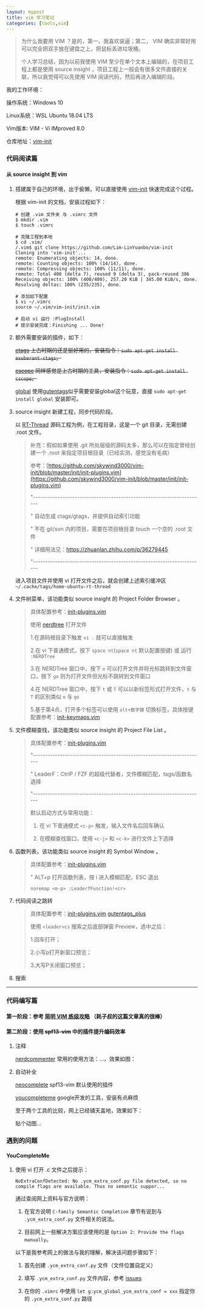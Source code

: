 ```yaml
---
layout: mypost
title: vim 学习笔记
categories: [tools,vim]
---
```


> 为什么我要用 VIM ？是的，第一，我喜欢装逼；第二， VIM 确实非常好用可以完全把双手放在键盘之上，把鼠标丢进垃圾桶。
>
> 个人学习总结，因为以前我使用 VIM 至少在单个文本上编辑的，在项目工程上都是使用 source insight ，项目工程上一般会有很多文件直接的关联，所以我觉得可以先使用 VIM 阅读代码，然后再进入编辑阶段。

我的工作环境：

操作系统：Windows 10

Linux系统：WSL Ubuntu 18.04 LTS

Vim版本: VIM - Vi IMproved 8.0

仓库地址：[vim-init](https://github.com/Lim-LinYuanbo/vim-init)

### 代码阅读篇

#### 从 source insight 到 vim

1. 搭建属于自己的环境，出于偷懒，可以直接使用 [vim-init](https://github.com/skywind3000/vim-init) 快速完成这个过程。

    根据 vim-init 的文档，安装过程如下：

    ```shell
    # 创建 .vim 文件夹 与 .vimrc 文件
    $ mkdir .vim
    $ touch .vimrc

    # 克隆工程到本地
    $ cd .vim/
    /.vim$ git clone https://github.com/Lim-LinYuanbo/vim-init
    Cloning into 'vim-init'...
    remote: Enumerating objects: 14, done.
    remote: Counting objects: 100% (14/14), done.
    remote: Compressing objects: 100% (11/11), done.
    remote: Total 400 (delta 7), reused 9 (delta 3), pack-reused 386
    Receiving objects: 100% (400/400), 257.20 KiB | 345.00 KiB/s, done.
    Resolving deltas: 100% (235/235), done.

    # 添加如下配置
    $ vi ~/.vimrc
    source ~/.vim/vim-init/init.vim

    # 启动 vi 运行 :PlugInstall
    # 提示安装完成：Finishing ... Done!
    ```

2. 额外需要安装的插件，如下：

    ~~[ctags](https://ctags.io/) 上古时期的还是挺好用的，安装指令：`sudo apt-get install exuberant-ctags`。~~

    ~~[cscope](http://cscope.sourceforge.net/) 同样感觉是上古时期的工具，安装指令：`sudo apt-get install cscope`。~~

    [global](https://www.gnu.org/software/global/) 使用[gutentags](https://github.com/ludovicchabant/vim-gutentags)似乎需要安装global这个玩意，直接 `sudo apt-get install global` 安装即可。

3. source insight 新建工程，同步代码阶段。

    以 [RT-Thread](https://github.com/RT-Thread/rt-thread) 源码工程为例，在工程目录，这是一个 git 目录，无需创建 .root 文件。

    > 补充：假如如果使用 .git 所处层级的源码太多，那么可以在指定曾经创建一个 .root 来指定项目根目录（已经实测，感觉没有毛病）
    >
    > 参考：[https://github.com/skywind3000/vim-init/blob/master/init/init-plugins.vim](https://github.com/skywind3000/vim-init/blob/master/init/init-plugins.vim)
    >
    > "----------------------------------------------------------------------
    >
    > " 自动生成 ctags/gtags，并提供自动索引功能
    >
    > " 不在 git/svn 内的项目，需要在项目根目录 touch 一个空的 .root 文件
    >
    > " 详细用法见：<https://zhuanlan.zhihu.com/p/36279445>
    >
    > "----------------------------------------------------------------------

    进入项目文件并使用 vi 打开文件之后，就会创建上述索引缓冲区 `~/.cache/tags/home-ubuntu-rt-thread`

4. 文件树菜单，该功能类似 source insight 的 Project Folder Browser 。

    > 具体配置参考：[init-plugins.vim](https://github.com/skywind3000/vim-init/blob/master/init/init-plugins.vim)
    >
    > 使用 [nerdtree](https://github.com/preservim/nerdtree) 打开文件
    >
    > 1.在源码根目录下触发 `vi .` 就可以直接触发
    >
    > 2.在 vi 下普通模式，按下 `space nt`(`space nt` 默认配置按键) 或 运行 `:NERDTree`
    >
    > 3.在 NERDTree 窗口中，按下 `o` 可以打开文件并将光标跳转到文件窗口，按下 `go` 则为打开文件但光标不跳转到文件窗口
    >
    > 4.在 NERDTree 窗口中，按下 `t` 或 `T` 可以以新标签形式打开文件，`t` 与 `T` 的区别类似 `o` 与 `go`
    >
    > 5.基于第4点，打开多个标签可以使用 `alt+数字键` 切换标签，具体按键配置参考：[init-keymaps.vim](https://github.com/skywind3000/vim-init/blob/master/init/init-keymaps.vim)

5. 文件模糊查找，该功能类似 source insight 的 Project File List 。

    > 具体配置参考：[init-plugins.vim](https://github.com/skywind3000/vim-init/blob/master/init/init-plugins.vim)
    >
    >"----------------------------------------------------------------------
    >
    >" LeaderF：CtrlP / FZF 的超级代替者，文件模糊匹配，tags/函数名 选择
    >
    >"----------------------------------------------------------------------
    >
    > 默认启动方式与常用功能：
    >
    > 1. 在 vi 下普通模式 `<c-p>` 触发，输入文件名后回车确认
    >
    > 2. 在模糊查找窗口，使用 `<c-j>` 和 `<c-k>` 进行文件上下选择

6. 函数列表，该功能类似 source insight 的 Symbol Window 。

    > 具体配置参考：[init-plugins.vim](https://github.com/skywind3000/vim-init/blob/master/init/init-plugins.vim)
    >
    > " ALT+p 打开函数列表，按 i 进入模糊匹配，ESC 退出
    >
    > `noremap <m-p> :LeaderfFunction!<cr>`

7. 代码阅读之跳转

    > 具体配置参考：[init-plugins.vim](https://github.com/skywind3000/vim-init/blob/master/init/init-plugins.vim)
    > [gutentags_plus](https://github.com/skywind3000/gutentags_plus)
    >
    > 使用 `<leader>cs` 搜索之后底部弹窗 Preview，选中之后：
    >
    > 1.回车打开；
    >
    > 2.小写p打开新窗口预览；
    >
    > 3.大写P关闭窗口预览；

8. 搜索

---

### 代码编写篇

#### 第一阶段：参考 [简明 VIM 练级攻略](https://coolshell.cn/articles/5426.html) （耗子叔的这篇文章真的很棒）

#### 第二阶段：使用 ~~spf13-vim~~ 中的插件提升编码效率

1. 注释

    [nerdcommenter](https://github.com/preservim/nerdcommenter) 常用的使用方法：...，效果如图：

2. 自动补全

   [neocomplete](https://github.com/Shougo/neocomplete.vim) spf13-vim 默认使用的插件

   [youcompleteme](https://github.com/ycm-core/YouCompleteMe) google开发的工具，安装有点麻烦

   至于两个工具的比较，网上已经铺天盖地，效果如下：

   贴个动图...

### 遇到的问题

#### YouCompleteMe

1. 使用 vi 打开 .c 文件之后提示：

   ```shell
   NoExtraConfDetected: No .ycm_extra_conf.py file detected, so no compile flags are available. Thus no semantic suppor...
   ```

    通过查阅网上资料与官方说明：

    1. 在官方说明 `C-family Semantic Completion` 章节有说到与 `.ycm_extra_conf.py` 文件相关的说法。

    2. 目前网上一些解决方案应该使用的是 `Option 2: Provide the flags manually`。

    以下是我参考网上的做法与我的理解，解决该问题步骤如下：

    1. 首先创建 `.ycm_extra_conf.py` 文件（文件位置自定义）

    2. 填写 `.ycm_extra_conf.py` 文件内容，参考 [issues](https://github.com/ycm-core/YouCompleteMe/issues/2249)

    3. 在你的 `.vimrc` 中使用 `let g:ycm_global_ycm_extra_conf = xxx` 指定你的 `.ycm_extra_conf.py` 路径

